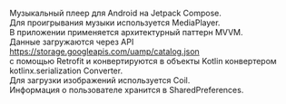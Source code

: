 Музыкальный плеер для Android на Jetpack Compose.  
Для проигрывания музыки используется MediaPlayer.  
В приложении применяется архитектурный паттерн MVVM.  
Данные загружаются через API https://storage.googleapis.com/uamp/catalog.json  
с помощью Retrofit и конвертируются в объекты Kotlin конвертером kotlinx.serialization Converter.  
Для загрузки изображений используется Coil.  
Информация о пользователе хранится в SharedPreferences.  

